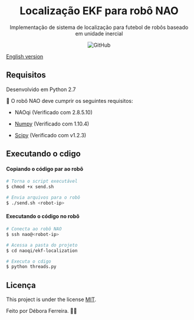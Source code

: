 <h1 align="center">Localização EKF para robô NAO</h1>
<p align="center">Implementação de sistema de localização para futebol de robôs baseado em unidade inercial</p>


<p align="center">
  <img alt="GitHub" src="https://img.shields.io/github/license/dfsbora/ekf-localization">
</p>

[English version](README.md)

## Requisitos
Desenvolvido em Python 2.7

🤖 O robô NAO deve cumprir os seguintes requisitos:

* NAOqi (Verificado com 2.8.5.10)

* [Numpy](https://numpy.org/) (Verificado com 1.10.4)

* [Scipy](https://www.scipy.org/) (Verificado com v1.2.3)



## Executando o cdigo

#### Copiando o código par ao robô

```bash
# Torna o script executável
$ chmod +x send.sh

# Envia arquivos para o robô
$ ./send.sh <robot-ip>

```

#### Executando o código no robô

```bash
# Conecta ao robô NAO
$ ssh nao@<robot-ip>

# Acessa a pasta do projeto
$ cd naoqi/ekf-localization

# Executa o cdigo
$ python threads.py

```


## Licença

This project is under the license [MIT](./LICENSE).

Feito por Débora Ferreira. 🤖💚
